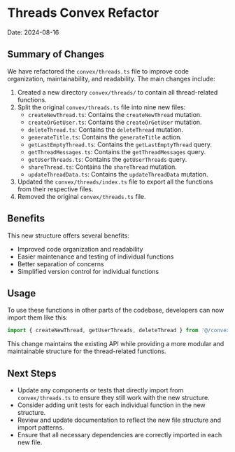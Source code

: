 # Threads Convex Refactor

Date: 2024-08-16

## Summary of Changes

We have refactored the `convex/threads.ts` file to improve code organization, maintainability, and readability. The main changes include:

1. Created a new directory `convex/threads/` to contain all thread-related functions.
2. Split the original `convex/threads.ts` file into nine new files:
   - `createNewThread.ts`: Contains the `createNewThread` mutation.
   - `createOrGetUser.ts`: Contains the `createOrGetUser` mutation.
   - `deleteThread.ts`: Contains the `deleteThread` mutation.
   - `generateTitle.ts`: Contains the `generateTitle` action.
   - `getLastEmptyThread.ts`: Contains the `getLastEmptyThread` query.
   - `getThreadMessages.ts`: Contains the `getThreadMessages` query.
   - `getUserThreads.ts`: Contains the `getUserThreads` query.
   - `shareThread.ts`: Contains the `shareThread` mutation.
   - `updateThreadData.ts`: Contains the `updateThreadData` mutation.
3. Updated the `convex/threads/index.ts` file to export all the functions from their respective files.
4. Removed the original `convex/threads.ts` file.

## Benefits

This new structure offers several benefits:
- Improved code organization and readability
- Easier maintenance and testing of individual functions
- Better separation of concerns
- Simplified version control for individual functions

## Usage

To use these functions in other parts of the codebase, developers can now import them like this:

```typescript
import { createNewThread, getUserThreads, deleteThread } from '@/convex/threads'
```

This change maintains the existing API while providing a more modular and maintainable structure for the thread-related functions.

## Next Steps

- Update any components or tests that directly import from `convex/threads.ts` to ensure they still work with the new structure.
- Consider adding unit tests for each individual function in the new structure.
- Review and update documentation to reflect the new file structure and import patterns.
- Ensure that all necessary dependencies are correctly imported in each new file.